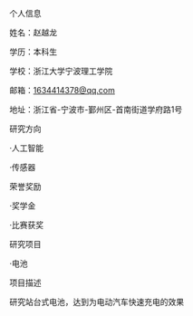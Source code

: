 个人信息

姓名：赵越龙

学历：本科生

学校：浙江大学宁波理工学院

邮箱：1634414378@qq.com

地址：浙江省-宁波市-鄞州区-首南街道学府路1号

研究方向

·人工智能

·传感器

荣誉奖励

·奖学金

·比赛获奖

研究项目

·电池

项目描述

研究站台式电池，达到为电动汽车快速充电的效果
